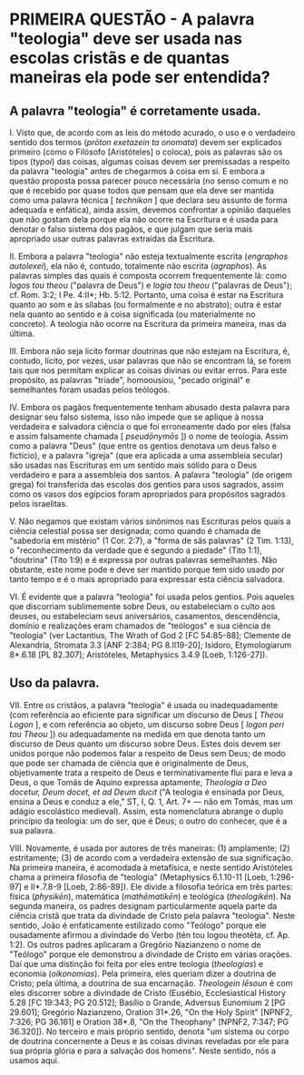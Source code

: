 # PRIMEIRA QUESTÃO - A palavra "teologia" deve ser usada nas escolas cristãs e de quantas maneiras ela pode ser entendida?

## A palavra "teologia" é corretamente usada.

I. Visto que, de acordo com as leis do método acurado, o uso e o verdadeiro sentido dos termos (_prōton exetazein ta onomata_) devem ser explicados primeiro (como o Filósofo [Aristóteles] o coloca), pois as palavras são os tipos (_typoi_) das coisas, algumas coisas devem ser premissadas a respeito da palavra "teologia" antes de chegarmos à coisa em si. E embora a questão proposta possa parecer pouco necessária (no senso comum e no que é recebido por quase todos que pensam que ela deve ser mantida como uma palavra técnica  [ _technikon_ ] que declara seu assunto de forma adequada e enfática), ainda assim, devemos confrontar a opinião daqueles que não gostam dela porque ela não ocorre na Escritura e é usada para denotar o falso sistema dos pagãos, e que julgam que seria mais apropriado usar outras palavras extraídas da Escritura.

II. Embora a palavra "teologia" não esteja textualmente escrita (_engraphos autolexei_), ela não é, contudo, totalmente não escrita (_agraphos_). As palavras simples das quais é composta ocorrem frequentemente lá: como _logos tou theou_ ("palavra de Deus") e _logia tou theou_ ("palavras de Deus"); cf. Rom. 3:2; I Pe. 4:II*; Hb. 5:12. Portanto, uma coisa é estar na Escritura quanto ao som e às sílabas (ou formalmente e no abstrato); outra é estar nela quanto ao sentido e à coisa significada (ou materialmente no concreto). A teologia não ocorre na Escritura da primeira maneira, mas da última.

III. Embora não seja lícito formar doutrinas que não estejam na Escritura, é, contudo, lícito, por vezes, usar palavras que não se encontram lá, se forem tais que nos permitam explicar as coisas divinas ou evitar erros. Para este propósito, as palavras "tríade", homoousiou, "pecado original" e semelhantes foram usadas pelos teólogos.

IV. Embora os pagãos frequentemente tenham abusado desta palavra para designar seu falso sistema, isso não impede que se aplique à nossa verdadeira e salvadora ciência o que foi erroneamente dado por eles (falsa e assim falsamente chamada [ _pseudōnymōs_ ]) o nome de teologia. Assim como a palavra "Deus" (que entre os gentios denotava um deus falso e fictício), e a palavra "igreja" (que era aplicada a uma assembleia secular) são usadas nas Escrituras em um sentido mais sólido para o Deus verdadeiro e para a assembleia dos santos. A palavra "teologia" (de origem grega) foi transferida das escolas dos gentios para usos sagrados, assim como os vasos dos egípcios foram apropriados para propósitos sagrados pelos israelitas.

V. Não negamos que existam vários sinônimos nas Escrituras pelos quais a ciência celestial possa ser designada; como quando é chamada de "sabedoria em mistério" (1 Cor. 2:7), a "forma de sãs palavras" (2 Tim. 1:13), o "reconhecimento da verdade que é segundo a piedade" (Tito 1:1), "doutrina" (Tito 1:9) e é expressa por outras palavras semelhantes. Não obstante, este nome pode e deve ser mantido porque tem sido usado por tanto tempo e é o mais apropriado para expressar esta ciência salvadora.

VI. É evidente que a palavra "teologia" foi usada pelos gentios. Pois aqueles que discorriam sublimemente sobre Deus, ou estabeleciam o culto aos deuses, ou estabeleciam seus aniversários, casamentos, descendência, domínio e realizações eram chamados de "teólogos" e sua ciência de "teologia" (ver Lactantius, The Wrath of God 2 [FC 54:85-88]; Clemente de Alexandria, Stromata 3.3 [ANF 2:384; PG 8.II19-20]; Isidoro, Etymologiarum 8*.6.18 [PL 82.307]; Aristóteles, Metaphysics 3.4.9 [Loeb, 1:126-27]).

## Uso da palavra.

VII. Entre os cristãos, a palavra "teologia" é usada ou inadequadamente (com referência ao eficiente para significar um discurso de Deus [ _Theou Logon_ ], e com referência ao objeto, um discurso sobre Deus [ _logon peri tou Theou_ ]) ou adequadamente na medida em que denota tanto um discurso de Deus quanto um discurso sobre Deus. Estes dois devem ser unidos porque não podemos falar a respeito de Deus sem Deus; de modo que pode ser chamada de ciência que é originalmente de Deus, objetivamente trata a respeito de Deus e terminativamente flui para e leva a Deus, o que Tomás de Aquino expressa aptamente, _Theologia a Deo docetur, Deum docet, et ad Deum ducit_ ("A teologia é ensinada por Deus, ensina a Deus e conduz a ele," ST, I, Q. 1, Art. 7+ — não em Tomás, mas um adágio escolástico medieval). Assim, esta nomenclatura abrange o duplo princípio da teologia: um do ser, que é Deus; o outro do conhecer, que é a sua palavra.

VIII. Novamente, é usada por autores de três maneiras: (1) amplamente; (2) estritamente; (3) de acordo com a verdadeira extensão de sua significação. Na primeira maneira, é acomodada à metafísica, e neste sentido Aristóteles chama a primeira filosofia de "teologia" (Metaphysics 6.1.10-11 [Loeb, 1:296-97] e II*.7.8-9 [Loeb, 2:86-89]). Ele divide a filosofia teórica em três partes: física (_physikēn_), matemática (_mathēmatikēn_) e teológica (_theologikēn_). Na segunda maneira, os padres designam particularmente aquela parte da ciência cristã que trata da divindade de Cristo pela palavra "teologia". Neste sentido, João é enfaticamente estilizado como "Teólogo" porque ele ousadamente afirmou a divindade do Verbo (tēn tou logou theotēta, cf. Ap. 1:2). Os outros padres aplicaram a Gregório Nazianzeno o nome de "Teólogo" porque ele demonstrou a divindade de Cristo em várias orações. Daí que uma distinção foi feita por eles entre teologia (_theologias_) e economia (_oikonomias_). Pela primeira, eles queriam dizer a doutrina de Cristo; pela última, a doutrina de sua encarnação. _Theologein Iēsoun_ é com eles discorrer sobre a divindade de Cristo (Eusébio, Ecclesiastical History 5.28 [FC 19:343; PG 20.512]; Basílio o Grande, Adversus Eunomium 2 [PG 29.601]; Gregório Nazianzeno, Oration 31*.26, "On the Holy Spirit" [NPNF2, 7:326; PG 36.161] e Oration 38*.8, "On the Theophany" [NPNF2, 7:347; PG 36.320]). No terceiro e mais próprio sentido, denota "um sistema ou corpo de doutrina concernente a Deus e às coisas divinas reveladas por ele para sua própria glória e para a salvação dos homens". Neste sentido, nós a usamos aqui.